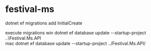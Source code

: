 # festival-ms


dotnet ef migrations add InitialCreate


execute migrations 
win
dotnet ef database update --startup-project ..\Festival.Ms.API\
mac
dotnet ef database update --startup-project ../Festival.Ms.API/